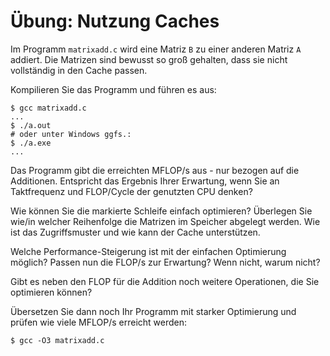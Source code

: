 # Übung: Nutzung Caches

Im Programm `matrixadd.c` wird eine Matriz `B` zu einer anderen Matriz `A` addiert. Die Matrizen sind bewusst so groß gehalten, dass sie nicht vollständig in den Cache passen.

Kompilieren Sie das Programm und führen es aus:
```
$ gcc matrixadd.c
...
$ ./a.out
# oder unter Windows ggfs.:
$ ./a.exe
...
```
Das Programm gibt die erreichten MFLOP/s aus - nur bezogen auf die Additionen.
Entspricht das Ergebnis Ihrer Erwartung, wenn Sie an Taktfrequenz und FLOP/Cycle der genutzten CPU denken?

Wie können Sie die markierte Schleife einfach optimieren? Überlegen Sie wie/in welcher Reihenfolge die Matrizen im Speicher abgelegt werden. Wie ist das Zugriffsmuster und wie kann der Cache unterstützen.

Welche Performance-Steigerung ist mit der einfachen Optimierung möglich? Passen nun die FLOP/s zur Erwartung? Wenn nicht, warum nicht?

Gibt es neben den FLOP für die Addition noch weitere Operationen, die Sie optimieren können?

Übersetzen Sie dann noch Ihr Programm mit starker Optimierung und prüfen wie viele MFLOP/s erreicht werden:
```
$ gcc -O3 matrixadd.c
```
